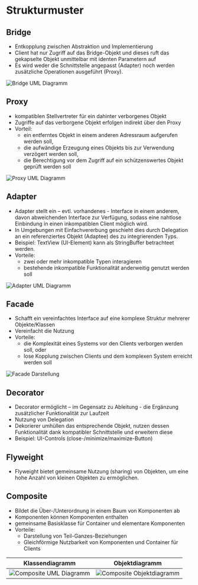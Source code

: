 # Strukturmuster

## Bridge

- Entkopplung zwischen Abstraktion und Implementierung
- Client hat nur Zugriff auf das Bridge-Objekt und dieses ruft das gekapselte Objekt unmittelbar mit identen Parametern auf
- Es wird weder die Schnittstelle angepasst (Adapter) noch werden zusätzliche Operationen ausgeführt (Proxy).

![Bridge UML Diagramm](https://upload.wikimedia.org/wikipedia/commons/thumb/7/7d/Bridge-pattern.svg/1920px-Bridge-pattern.svg.png)

## Proxy

- kompatiblen Stellvertreter für ein dahinter verborgenes Objekt
- Zugriffe auf das verborgene Objekt erfolgen indirekt über den Proxy
- Vorteil:
	- ein entferntes Objekt in einem anderen Adressraum aufgerufen werden soll,
	- die aufwändige Erzeugung eines Objekts bis zur Verwendung verzögert werden soll,
	- die Berechtigung vor dem Zugriff auf ein schützenswertes Objekt geprüft werden soll

![Proxy UML Diagramm](https://de-academic.com/pictures/dewiki/112/proxy_flexibel.png)

## Adapter

- Adapter stellt ein – evtl. vorhandenes - Interface in einem anderem, davon abweichenden Interface zur Verfügung, sodass eine nahtlose Einbindung in einen inkompatiblen Client möglich wird.
- In Umgebungen mit Einfachvererbung geschieht dies durch Delegation an ein referenziertes Objekt (Adaptee) des zu integrierenden Typs. 
- Beispiel: TextView (UI-Element) kann als StringBuffer betrachteet werden.
- Vorteile:
	- zwei oder mehr inkompatible Typen interagieren 
	- bestehende inkompatible Funktionalität anderweitig genutzt werden soll

![Adapter UML Diagramm](https://upload.wikimedia.org/wikipedia/commons/thumb/2/29/Objektadapter.svg/1920px-Objektadapter.svg.png)

## Facade

- Schafft ein vereinfachtes Interface auf eine komplexe Struktur mehrerer Objekte/Klassen
- Vereinfacht die Nutzung
- Vorteile:
	- die Komplexität eines Systems vor den Clients verborgen werden soll, oder
	- lose Kopplung zwischen Clients und dem komplexen System erreicht werden soll

![Facade Darstellung](https://www.philipphauer.de/study/se/design-pattern/facade/variation.svg)

## Decorator

- Decorator ermöglicht – im Gegensatz zu Ableitung - die Ergänzung zusätzlicher Funktionalität zur Laufzeit 
- Nutzung von Delegation
- Dekorierer umhüllen das entsprechende Objekt, nutzen dessen Funktionalität dank kompatibler Schnittstelle und erweitern diese
- Beispiel: UI-Controls (close-/minimize/maximize-Button)

## Flyweight

- Flyweight bietet gemeinsame Nutzung (sharing) von Objekten, um eine hohe Anzahl von kleinen Objekten zu ermöglichen.

## Composite

- Bildet die Über-/Unterordnung in einem Baum von Komponenten ab
- Komponenten können Komponenten enthalten
- gemeinsame Basisklasse für Container und elementare Komponenten
- Vorteile:
	- Darstellung von Teil-Ganzes-Beziehungen
	- Gleichförmige Nutzbarkeit von Komponenten und Container für Clients

| Klassendiagramm  |  Objektdiagramm |
|---|---|
| ![Composite UML Diagramm](https://upload.wikimedia.org/wikipedia/commons/thumb/a/aa/Kompositum_Klassen.svg/1280px-Kompositum_Klassen.svg.png)  |  ![Composite Objektdiagramm](https://upload.wikimedia.org/wikipedia/commons/thumb/7/71/Kompositum_Objekte.svg/1024px-Kompositum_Objekte.svg.png) |
